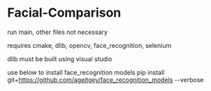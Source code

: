 # Facial-Comparison

run main, other files not necessary

requires cmake, dlib, opencv, face_recognition, selenium

dlib must be built using visual studio

use below to install face_recognition models
pip install git+https://github.com/ageitgey/face_recognition_models --verbose
